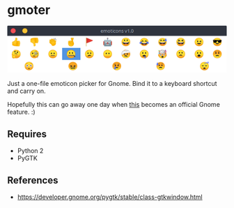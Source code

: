 # gmoter

![screenshot](/screenshot.png)

Just a one-file emoticon picker for Gnome.  Bind it to a keyboard
shortcut and carry on.

Hopefully this can go away one day when
[this](https://wiki.gnome.org/Design/OS/Emoji) becomes an official
Gnome feature. :)

## Requires

- Python 2
- PyGTK

## References

- https://developer.gnome.org/pygtk/stable/class-gtkwindow.html
